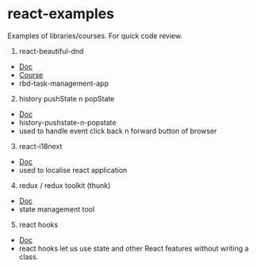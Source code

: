 # react-examples

Examples of libraries/courses. For quick code review.

1. react-beautiful-dnd

- [Doc](https://github.com/atlassian/react-beautiful-dnd)
- [Course](https://egghead.io/courses/beautiful-and-accessible-drag-and-drop-with-react-beautiful-dnd)
- rbd-task-management-app

2. history pushState n popState

- [Doc](https://developer.mozilla.org/en-US/docs/Web/API/History_API)
- history-pushstate-n-popstate
- used to handle event click back n forward button of browser

3. react-i18next

- [Doc](https://react.i18next.com/)
- used to localise react application

4. redux / redux toolkit (thunk)

- [Doc](https://redux-toolkit.js.org/introduction/getting-started)
- state management tool

5. react hooks

- [Doc](https://reactjs.org/docs/hooks-intro.html)
- react hooks let us use state and other React features without writing a class.
